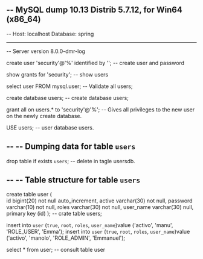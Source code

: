 -- MySQL dump 10.13  Distrib 5.7.12, for Win64 (x86_64)
--
-- Host: localhost    Database: spring
-- ------------------------------------------------------
-- Server version	8.0.0-dmr-log


create user 'security'@'%' identified by ''; -- create user and password

show grants for 'security'; -- show users

select user FROM mysql.user; -- Validate all users;

create database users; -- create database users;

grant all on users.* to 'security'@'%'; -- Gives all privileges to the new user on the newly create database.

USE users; -- user database users.

--
-- Dumping data for table `users`
--

drop table  if exists `users`; -- delete in tagle usersdb.

--
-- Table structure for table `users`
--

create table user (   
    id bigint(20) not null auto_increment,
    active varchar(30) not null,
    password varchar(10) not null,
    roles varchar(30) not null,
    user_name varchar(30) null,
    primary key (id)
    );                             -- crate table users;


insert into `user` (`true`, `root`, `roles`, `user_name`)value ('activo', 'manu', 'ROLE_USER', 'Emma');
insert into `user` (`true`, `root`, `roles`, `user_name`)value ('activo', 'manolo', 'ROLE_ADMIN', 'Emmanuel');


select * from user; -- consult table user

